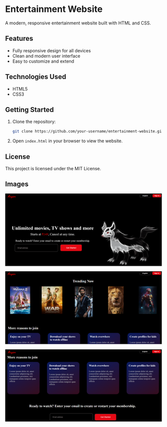 # Entertainment Website

A modern, responsive entertainment website built with HTML and CSS.

## Features

- Fully responsive design for all devices
- Clean and modern user interface
- Easy to customize and extend

## Technologies Used

- HTML5
- CSS3

## Getting Started

1. Clone the repository:
   ```bash
   git clone https://github.com/your-username/entertainment-website.git
   ```
2. Open `index.html` in your browser to view the website.

## License
This project is licensed under the MIT License.

## Images

![alt text](Front-1.png)

![alt text](Front-2.png)

![alt text](Front-3.png)
